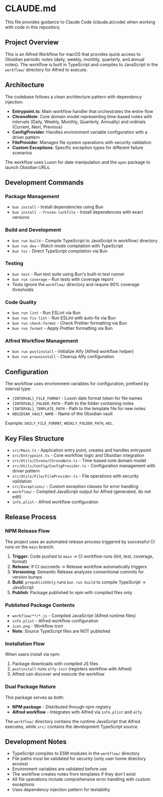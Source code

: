 # CLAUDE.md

This file provides guidance to Claude Code (claude.ai/code) when working with code in this repository.

## Project Overview

This is an Alfred Workflow for macOS that provides quick access to Obsidian periodic notes (daily, weekly, monthly, quarterly, and annual notes). The workflow is built in TypeScript and compiles to JavaScript in the `workflow/` directory for Alfred to execute.

## Architecture

The codebase follows a clean architecture pattern with dependency injection:

- **Entrypoint.ts**: Main workflow handler that orchestrates the entire flow
- **ChronoNote**: Core domain model representing time-based notes with intervals (Daily, Weekly, Monthly, Quarterly, Annually) and ordinals (Current, Next, Previous)  
- **ConfigProvider**: Handles environment variable configuration with a driver pattern
- **FileProvider**: Manages file system operations with security validation
- **Custom Exceptions**: Specific exception types for different failure scenarios

The workflow uses Luxon for date manipulation and the `open` package to launch Obsidian URLs.

## Development Commands

### Package Management
- `bun install` - Install dependencies using Bun
- `bun install --frozen-lockfile` - Install dependencies with exact versions

### Build and Development
- `bun run build` - Compile TypeScript to JavaScript in workflow/ directory
- `bun run dev` - Watch mode compilation with TypeScript
- `bun tsc` - Direct TypeScript compilation via Bun

### Testing
- `bun test` - Run test suite using Bun's built-in test runner
- `bun run coverage` - Run tests with coverage report
- Tests ignore the `workflow/` directory and require 90% coverage thresholds

### Code Quality
- `bun run lint` - Run ESLint via Bun
- `bun run fix-lint` - Run ESLint with auto-fix via Bun
- `bun run check-format` - Check Prettier formatting via Bun
- `bun run format` - Apply Prettier formatting via Bun

### Alfred Workflow Management
- `bun run postinstall` - Initialize Alfy (Alfred workflow helper)
- `bun run preuninstall` - Cleanup Alfy configuration

## Configuration

The workflow uses environment variables for configuration, prefixed by interval type:
- `{INTERVAL}_FILE_FORMAT` - Luxon date format token for file names
- `{INTERVAL}_FOLDER_PATH` - Path to the folder containing notes  
- `{INTERVAL}_TEMPLATE_PATH` - Path to the template file for new notes
- `OBSIDIAN_VAULT_NAME` - Name of the Obsidian vault

Example: `DAILY_FILE_FORMAT`, `WEEKLY_FOLDER_PATH`, etc.

## Key Files Structure

- `src/Main.ts` - Application entry point, creates and handles entrypoint
- `src/Entrypoint.ts` - Core workflow logic and Obsidian integration
- `src/Utils/Chrono/ChronoNote.ts` - Time-based note domain model
- `src/Utils/Config/ConfigProvider.ts` - Configuration management with driver pattern
- `src/Utils/File/FileProvider.ts` - File operations with security validation
- `src/Exceptions/` - Custom exception classes for error handling
- `workflow/` - Compiled JavaScript output for Alfred (generated, do not edit)
- `info.plist` - Alfred workflow configuration

## Release Process

### NPM Release Flow
The project uses an automated release process triggered by successful CI runs on the `main` branch:

1. **Trigger**: Code pushed to `main` → CI workflow runs (lint, test, coverage, format)
2. **Release**: If CI succeeds → Release workflow automatically triggers
3. **Versioning**: Semantic Release analyzes conventional commits for version bumps
4. **Build**: `prepublishOnly` runs `bun run build` to compile TypeScript → JavaScript
5. **Publish**: Package published to npm with compiled files only

### Published Package Contents
- `workflow/**/*.js` - Compiled JavaScript (Alfred runtime files)
- `info.plist` - Alfred workflow configuration
- `icon.png` - Workflow icon
- **Note**: Source TypeScript files are NOT published

### Installation Flow
When users install via npm:
1. Package downloads with compiled JS files
2. `postinstall` runs `alfy-init` (registers workflow with Alfred)
3. Alfred can discover and execute the workflow

### Dual Package Nature
This package serves as both:
- **NPM package** - Distributed through npm registry
- **Alfred workflow** - Integrates with Alfred via `info.plist` and `alfy`

The `workflow/` directory contains the runtime JavaScript that Alfred executes, while `src/` contains the development TypeScript source.

## Development Notes

- TypeScript compiles to ESM modules in the `workflow/` directory
- File paths must be validated for security (only user home directory access)
- Environment variables are validated before use
- The workflow creates notes from templates if they don't exist
- All file operations include comprehensive error handling with custom exceptions
- Uses dependency injection pattern for testability